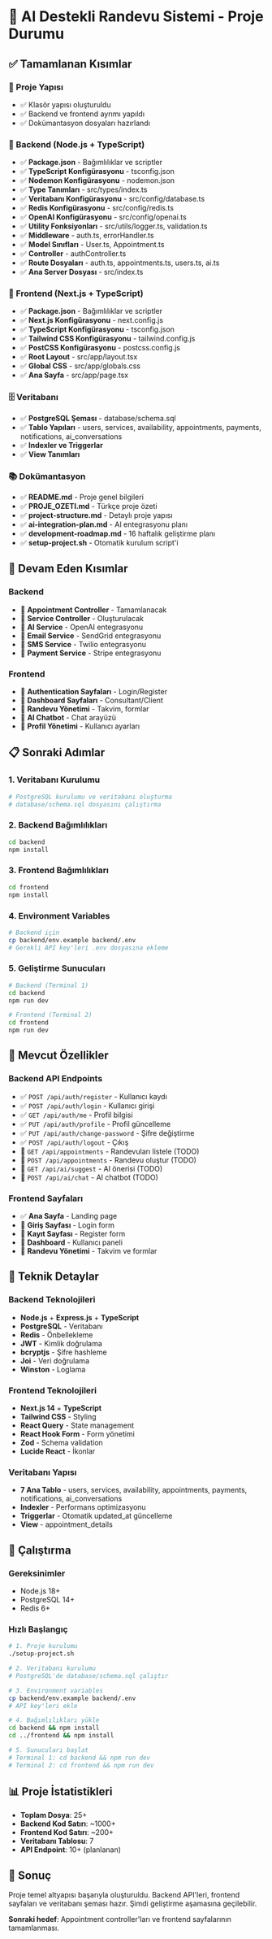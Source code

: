 # 🎉 AI Destekli Randevu Sistemi - Proje Durumu

## ✅ Tamamlanan Kısımlar

### 📁 Proje Yapısı
- ✅ Klasör yapısı oluşturuldu
- ✅ Backend ve frontend ayrımı yapıldı
- ✅ Dokümantasyon dosyaları hazırlandı

### 🔧 Backend (Node.js + TypeScript)
- ✅ **Package.json** - Bağımlılıklar ve scriptler
- ✅ **TypeScript Konfigürasyonu** - tsconfig.json
- ✅ **Nodemon Konfigürasyonu** - nodemon.json
- ✅ **Type Tanımları** - src/types/index.ts
- ✅ **Veritabanı Konfigürasyonu** - src/config/database.ts
- ✅ **Redis Konfigürasyonu** - src/config/redis.ts
- ✅ **OpenAI Konfigürasyonu** - src/config/openai.ts
- ✅ **Utility Fonksiyonları** - src/utils/logger.ts, validation.ts
- ✅ **Middleware** - auth.ts, errorHandler.ts
- ✅ **Model Sınıfları** - User.ts, Appointment.ts
- ✅ **Controller** - authController.ts
- ✅ **Route Dosyaları** - auth.ts, appointments.ts, users.ts, ai.ts
- ✅ **Ana Server Dosyası** - src/index.ts

### 🎨 Frontend (Next.js + TypeScript)
- ✅ **Package.json** - Bağımlılıklar ve scriptler
- ✅ **Next.js Konfigürasyonu** - next.config.js
- ✅ **TypeScript Konfigürasyonu** - tsconfig.json
- ✅ **Tailwind CSS Konfigürasyonu** - tailwind.config.js
- ✅ **PostCSS Konfigürasyonu** - postcss.config.js
- ✅ **Root Layout** - src/app/layout.tsx
- ✅ **Global CSS** - src/app/globals.css
- ✅ **Ana Sayfa** - src/app/page.tsx

### 🗄️ Veritabanı
- ✅ **PostgreSQL Şeması** - database/schema.sql
- ✅ **Tablo Yapıları** - users, services, availability, appointments, payments, notifications, ai_conversations
- ✅ **Indexler ve Triggerlar**
- ✅ **View Tanımları**

### 📚 Dokümantasyon
- ✅ **README.md** - Proje genel bilgileri
- ✅ **PROJE_OZETI.md** - Türkçe proje özeti
- ✅ **project-structure.md** - Detaylı proje yapısı
- ✅ **ai-integration-plan.md** - AI entegrasyonu planı
- ✅ **development-roadmap.md** - 16 haftalık geliştirme planı
- ✅ **setup-project.sh** - Otomatik kurulum script'i

## 🚧 Devam Eden Kısımlar

### Backend
- 🔄 **Appointment Controller** - Tamamlanacak
- 🔄 **Service Controller** - Oluşturulacak
- 🔄 **AI Service** - OpenAI entegrasyonu
- 🔄 **Email Service** - SendGrid entegrasyonu
- 🔄 **SMS Service** - Twilio entegrasyonu
- 🔄 **Payment Service** - Stripe entegrasyonu

### Frontend
- 🔄 **Authentication Sayfaları** - Login/Register
- 🔄 **Dashboard Sayfaları** - Consultant/Client
- 🔄 **Randevu Yönetimi** - Takvim, formlar
- 🔄 **AI Chatbot** - Chat arayüzü
- 🔄 **Profil Yönetimi** - Kullanıcı ayarları

## 📋 Sonraki Adımlar

### 1. Veritabanı Kurulumu
```bash
# PostgreSQL kurulumu ve veritabanı oluşturma
# database/schema.sql dosyasını çalıştırma
```

### 2. Backend Bağımlılıkları
```bash
cd backend
npm install
```

### 3. Frontend Bağımlılıkları
```bash
cd frontend
npm install
```

### 4. Environment Variables
```bash
# Backend için
cp backend/env.example backend/.env
# Gerekli API key'leri .env dosyasına ekleme
```

### 5. Geliştirme Sunucuları
```bash
# Backend (Terminal 1)
cd backend
npm run dev

# Frontend (Terminal 2)
cd frontend
npm run dev
```

## 🎯 Mevcut Özellikler

### Backend API Endpoints
- ✅ `POST /api/auth/register` - Kullanıcı kaydı
- ✅ `POST /api/auth/login` - Kullanıcı girişi
- ✅ `GET /api/auth/me` - Profil bilgisi
- ✅ `PUT /api/auth/profile` - Profil güncelleme
- ✅ `PUT /api/auth/change-password` - Şifre değiştirme
- ✅ `POST /api/auth/logout` - Çıkış
- 🔄 `GET /api/appointments` - Randevuları listele (TODO)
- 🔄 `POST /api/appointments` - Randevu oluştur (TODO)
- 🔄 `GET /api/ai/suggest` - AI önerisi (TODO)
- 🔄 `POST /api/ai/chat` - AI chatbot (TODO)

### Frontend Sayfaları
- ✅ **Ana Sayfa** - Landing page
- 🔄 **Giriş Sayfası** - Login form
- 🔄 **Kayıt Sayfası** - Register form
- 🔄 **Dashboard** - Kullanıcı paneli
- 🔄 **Randevu Yönetimi** - Takvim ve formlar

## 🔧 Teknik Detaylar

### Backend Teknolojileri
- **Node.js** + **Express.js** + **TypeScript**
- **PostgreSQL** - Veritabanı
- **Redis** - Önbellekleme
- **JWT** - Kimlik doğrulama
- **bcryptjs** - Şifre hashleme
- **Joi** - Veri doğrulama
- **Winston** - Loglama

### Frontend Teknolojileri
- **Next.js 14** + **TypeScript**
- **Tailwind CSS** - Styling
- **React Query** - State management
- **React Hook Form** - Form yönetimi
- **Zod** - Schema validation
- **Lucide React** - İkonlar

### Veritabanı Yapısı
- **7 Ana Tablo** - users, services, availability, appointments, payments, notifications, ai_conversations
- **Indexler** - Performans optimizasyonu
- **Triggerlar** - Otomatik updated_at güncelleme
- **View** - appointment_details

## 🚀 Çalıştırma

### Gereksinimler
- Node.js 18+
- PostgreSQL 14+
- Redis 6+

### Hızlı Başlangıç
```bash
# 1. Proje kurulumu
./setup-project.sh

# 2. Veritabanı kurulumu
# PostgreSQL'de database/schema.sql çalıştır

# 3. Environment variables
cp backend/env.example backend/.env
# API key'leri ekle

# 4. Bağımlılıkları yükle
cd backend && npm install
cd ../frontend && npm install

# 5. Sunucuları başlat
# Terminal 1: cd backend && npm run dev
# Terminal 2: cd frontend && npm run dev
```

## 📊 Proje İstatistikleri
- **Toplam Dosya**: 25+
- **Backend Kod Satırı**: ~1000+
- **Frontend Kod Satırı**: ~200+
- **Veritabanı Tablosu**: 7
- **API Endpoint**: 10+ (planlanan)

## 🎉 Sonuç
Proje temel altyapısı başarıyla oluşturuldu. Backend API'leri, frontend sayfaları ve veritabanı şeması hazır. Şimdi geliştirme aşamasına geçilebilir.

**Sonraki hedef**: Appointment controller'ları ve frontend sayfalarının tamamlanması. 